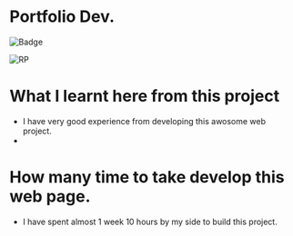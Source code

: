 # Portfolio Dev.

![Badge](😊)


![RP]()

# What I learnt here from this project

- I have very good experience from developing this awosome web project.
- 

# How many time to take develop this web page.

- I have spent almost 1 week 10 hours by my side to build this project.